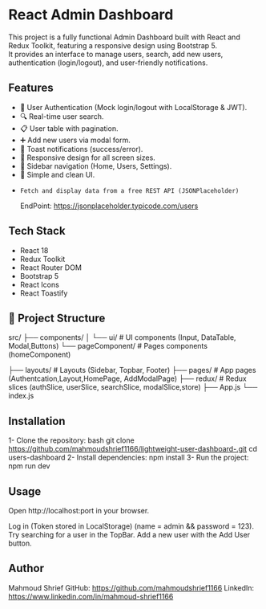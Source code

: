 # React Admin Dashboard

This project is a fully functional Admin Dashboard built with React and Redux Toolkit, featuring a responsive design using Bootstrap 5.  
It provides an interface to manage users, search, add new users, authentication (login/logout), and user-friendly notifications.

## Features

- 🔐 User Authentication (Mock login/logout with LocalStorage & JWT).
- 🔍 Real-time user search.
- 📋 User table with pagination.
- ➕ Add new users via modal form.
- 🔔 Toast notifications (success/error).
- 🎨 Responsive design for all screen sizes.
- 🧭 Sidebar navigation (Home, Users, Settings).
- 📌 Simple and clean UI.
-     Fetch and display data from a free REST API (JSONPlaceholder)
    EndPoint: https://jsonplaceholder.typicode.com/users

## Tech Stack

- React 18
- Redux Toolkit
- React Router DOM
- Bootstrap 5
- React Icons
- React Toastify

## 📂 Project Structure

src/
├── components/
│ └── ui/ # UI components (Input, DataTable, Modal,Buttons)
└── pageComponent/ # Pages components (homeComponent)

├── layouts/ # Layouts (Sidebar, Topbar, Footer)
├── pages/ # App pages (Authentcation,Layout,HomePage, AddModalPage)
├── redux/ # Redux slices (authSlice, userSlice, searchSlice, modalSlice,store)
├── App.js
└── index.js

## Installation

1- Clone the repository:
bash
git clone https://github.com/mahmoudshrief1166/lightweight-user-dashboard-.git
cd users-dashboard
2- Install dependencies:
npm install
3- Run the project:
npm run dev

## Usage

Open http://localhost:port
in your browser.

Log in (Token stored in LocalStorage) (name = admin && password = 123).
Try searching for a user in the TopBar.
Add a new user with the Add User button.

## Author

Mahmoud Shrief
GitHub: https://github.com/mahmoudshrief1166
LinkedIn: https://www.linkedin.com/in/mahmoud-shrief1166
